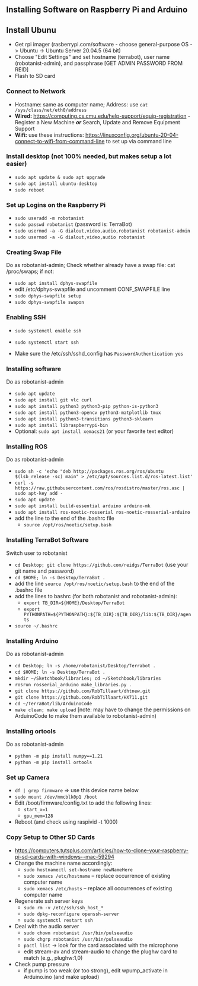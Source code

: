 ## Installing Software on Raspberry Pi and Arduino ##

## Install Ubunu ##
* Get rpi imager (rasberrypi.com/software - choose general-purpose OS -> Ubuntu -> Ubuntu Server 20.04.5 (64 bit)
* Choose "Edit Settings" and set hostname (terrabot<x>), user name (robotanist-admin), and passphrase [GET ADMIN PASSWORD FROM REID]
* Flash to SD card

### Connect to Network ###
* Hostname: same as computer name; Address: use `cat /sys/class/net/eth0/address`
* __Wired:__ https://computing.cs.cmu.edu/help-support/equip-registration - Register a New Machine *__or__* Search, Update and Remove Equipment Support
* __Wifi:__ use these instructions: https://linuxconfig.org/ubuntu-20-04-connect-to-wifi-from-command-line to set up via command line

### Install desktop (not 100% needed, but makes setup a lot easier) ###
* `sudo apt update & sudo apt upgrade`
* `sudo apt install ubuntu-desktop`
* `sudo reboot`

###  Set up Logins on the Raspberry Pi ###
* `sudo useradd -m robotanist`
* `sudo passwd robotanist` (password is: TerraBot)
* `sudo usermod -a -G dialout,video,audio,robotanist robotanist-admin`
* `sudo usermod -a -G dialout,video,audio robotanist`

### Creating Swap File ###
Do as robotanist-admin;
Check whether already have a swap file: cat /proc/swaps; if not:
* `sudo apt install dphys-swapfile`
* edit /etc/dphys-swapfile and uncomment CONF_SWAPFILE line
* `sudo dphys-swapfile setup`
* `sudo dphys-swapfile swapon`


### Enabling SSH ###
* `sudo systemctl enable ssh`
* `sudo systemctl start ssh`

* Make sure the /etc/ssh/sshd_config has `PasswordAuthentication yes`

<!--- if you are finding that you are running into errors, try the following:
* ssh-keygen -t rsa -f /etc/ssh/ssh_host_rsa_key  
* ssh-keygen -t ecdsa -f /etc/ssh/ssh_host_ecdsa_key  
* ssh-keygen -t ed25519 -f /etc/ssh/ssh_host_ed25519_key
--->

### Installing software ###
Do as robotanist-admin
* `sudo apt update`
* `sudo apt install git vlc curl`
* `sudo apt install python3 python3-pip python-is-python3`
* `sudo apt install python3-opencv python3-matplotlib tmux`
* `sudo apt install python3-transitions python3-sklearn`
* `sudo apt install libraspberrypi-bin`
* Optional: `sudo apt install xemacs21` (or your favorite text editor)

### Installing ROS ###
Do as robotanist-admin
* `sudo sh -c 'echo "deb http://packages.ros.org/ros/ubuntu $(lsb_release -sc) main" > /etc/apt/sources.list.d/ros-latest.list'`
* `curl -s https://raw.githubusercontent.com/ros/rosdistro/master/ros.asc | sudo apt-key add -`
* `sudo apt update`
* `sudo apt install build-essential arduino arduino-mk`
* `sudo apt install ros-noetic-rosserial ros-noetic-rosserial-arduino`
* add the line to the end of the .bashrc file
    - `source /opt/ros/noetic/setup.bash`

### Installing TerraBot Software ###
Switch user to robotanist
* `cd Desktop; git clone https://github.com/reidgs/TerraBot` (use your git name and password)
* `cd $HOME; ln -s Desktop/TerraBot .`
* add the line `source /opt/ros/noetic/setup.bash` to the end of the .bashrc file
* add the lines to bashrc (for both robotanist and robotanist-admin):
    - `export TB_DIR=${HOME}/Desktop/TerraBot`
    - `export PYTHONPATH=${PYTHONPATH}:${TB_DIR}:${TB_DIR}/lib:${TB_DIR}/agents`
* `source ~/.bashrc`
  
### Installing Arduino ###
Do as robotanist-admin
* `cd Desktop; ln -s /home/robotanist/Desktop/Terrabot .`
* `cd $HOME; ln -s Desktop/TerraBot .`
* `mkdir ~/Sketchbook/libraries; cd ~/Sketchbook/libraries`
* `rosrun rosserial_arduino make_libraries.py .`
* `git clone https://github.com/RobTillaart/dhtnew.git`
* `git clone https://github.com/RobTillaart/HX711.git`
* `cd ~/TerraBot/lib/ArduinoCode`
* `make clean; make upload` [note: may have to change the permissions on ArduinoCode to make them available to robotanist-admin)

### Installing ortools ###
Do as robotanist-admin
<!-- * download cmake-3.2.6 from cmake.org and make it -->
* `python -m pip install numpy==1.21`
* `python -m pip install ortools`

<!---### Set up Python Libraries ###
* cd /home/robotanist-admin/.local/lib/
* sudo cp -r python3.8/site-packages/*  /usr/lib/python3/dist-packages/.
* sudo rm -rf python3.8
--->

### Set up Camera ###
* `df | grep firmware` => use this device name below
* `sudo mount /dev/mmcblk0p1 /boot`
* Edit /boot/firmware/config.txt to add the following lines:
    - `start_x=1`
    - `gpu_mem=128`
* Reboot (and check using raspivid -t 1000)

### Copy Setup to Other SD Cards ###
* https://computers.tutsplus.com/articles/how-to-clone-your-raspberry-pi-sd-cards-with-windows--mac-59294
* Change the machine name accordingly:
    - `sudo hostnamectl set-hostname newNameHere`
    - `sudo xemacs /etc/hostname` – replace occurrence of existing computer name
    - `sudo xemacs /etc/hosts` – replace all occurrences of existing computer name
* Regenerate ssh server keys
    - `sudo rm -v /etc/ssh/ssh_host_*`
    - `sudo dpkg-reconfigure openssh-server`
    - `sudo systemctl restart ssh`
* Deal with the audio server
    - `sudo chown robotanist /usr/bin/pulseaudio`
    - `sudo chgrp robotanist /usr/bin/pulseaudio`
    - `pactl list` -> look for the card associated with the microphone
    - edit stream-av and stream-audio to change the plughw card to match (e.g., plughw:1,0)
 * Check pump pressure
    - if pump is too weak (or too strong), edit wpump_activate in Arduino.ino (and make upload)


